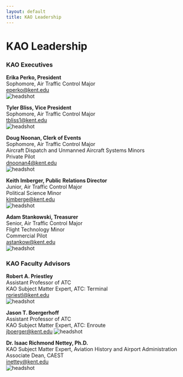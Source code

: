 ```yaml
---
layout: default
title: KAO Leadership
---
```

# KAO Leadership

### KAO Executives

__Erika Perko, President__  
Sophomore, Air Traffic Control Major  
[eperko@kent.edu](mailto:eperko@kent.edu)  
![headshot](/assets/images/leadership/Joey.jpg) 

__Tyler Bliss, Vice President__  
Sophomore, Air Traffic Control Major   
[tbliss1@kent.edu](mailto:zconrad1@kent.edu)  
![headshot](/assets/images/leadership/ZC.jpg)

__Doug Noonan, Clerk of Events__  
Sophomore, Air Traffic Control Major  
Aircraft Dispatch and Unmanned Aircraft Systems Minors    
Private Pilot  
[dnoonan4@kent.edu](mailto:dnoonan4@kent.edu)  
![headshot](/assets/images/leadership/Doug.jpg)

__Keith Imberger, Public Relations Director__  
Junior, Air Traffic Control Major  
Political Science Minor  
[kimberge@kent.edu](mailto:kimberge@kent.edu)  
![headshot](/assets/images/leadership/Keith.jpg)

__Adam Stankowski, Treasurer__  
Senior, Air Traffic Control Major   
Flight Technology Minor  
Commercial Pilot  
[astankow@kent.edu](mailto:astankow@kent.edu)  
![headshot](/assets/images/leadership/Adam.jpg)



<!-- __, Freshman Class Representative__  
Freshman, Air Traffic Control Major
[@kent.edu](mailto:@kent.edu)
![headshot](/assets/images/leadership/XX.jpg)  

__, Sophomore Class Representative__  
Sophomore, Air Traffic Control Major  
[@kent.edu](mailto:@kent.edu)  
![headshot](/assets/images/leadership/XX.jpg) -->



### KAO Faculty Advisors

__Robert A. Priestley__  
Assistant Professor of ATC  
KAO Subject Matter Expert, ATC: Terminal  
[rpriestl@kent.edu](mailto:rpriestl@kent.edu)  
![headshot](/assets/images/leadership/RP.jpg)

__Jason T. Boergerhoff__  
Assistant Professor of ATC  
KAO Subject Matter Expert, ATC: Enroute  
[jboerger@kent.edu](mailto:jboerger@kent.edu)
![headshot](/assets/images/leadership/JB.jpg)

__Dr. Isaac Richmond Nettey, Ph.D.__  
KAO Subject Matter Expert, Aviation History and Airport Administration  
Associate Dean, CAEST  
[inettey@kent.edu](mailto:inettey@kent.edu)  
![headshot](/assets/images/leadership/IN.jpg)
